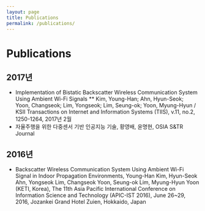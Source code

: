 ```yaml
---
layout: page
title: Publications
permalink: /publications/
---
```


# Publications

## 2017년
* Implementation of Bistatic Backscatter Wireless Communication System Using Ambient Wi-Fi Signals
** Kim, Young-Han; Ahn, Hyun-Seok; Yoon, Changseok; Lim, Yongseok; Lim, Seung-ok; Yoon, Myung-Hyun / KSII Transactions on Internet and Information Systems (TIIS), v.11, no.2, 1250-1264, 2017년 2월
* 자율주행을 위한 다중센서 기반 인공지능 기술, 황영배, 윤명현, 
OSIA S&TR Journal

## 2016년
* Backscatter Wireless Communication System Using Ambient Wi-Fi Signal in Indoor Propagation Environments, Young-Han Kim, Hyun-Seok Ahn, Yongseok Lim, Changseok Yoon, Seung-ok Lim, Myung-Hyun Yoon (KETI, Korea), The 11th Asia Pacific International Conference on Information Science and Technology (APIC-IST 2016), June 26~29, 2016, Jozankei Grand Hotel Zuien, Hokkaido, Japan
